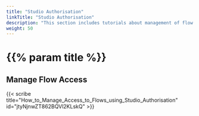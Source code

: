 ```yaml
---
title: "Studio Authorisation"
linkTitle: "Studio Authorisation"
description: "This section includes tutorials about management of flow access."
weight: 50
---
```


# {{% param title %}}

## Manage Flow Access

{{< scribe title="How_to_Manage_Access_to_Flows_using_Studio_Authorisation" id="jtyNjnwZT862BQVl2KLskQ" >}}
